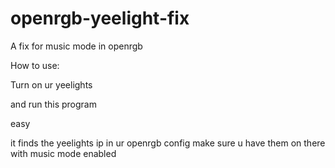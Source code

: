 # openrgb-yeelight-fix
A fix for music mode in openrgb

How to use:

Turn on ur yeelights

and run this program 

easy

it finds the yeelights ip in ur openrgb config make sure u have them on there with music mode enabled
